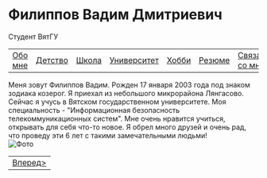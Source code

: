 <!DOCTYPE html>
<html lang="ru">
    <head>
        <meta charset="UTF-8">
        <title>Обо мне</title>
        <link rel="stylesheet" href="./css/oformlenie.css">
        <link rel="stylesheet" href="./css/foto.css">
    </head>
    <body>
        <div class="bac">
            <h1 class="zagolovok">Филиппов Вадим Дмитриевич</h1>
            <p class="mini">Студент ВятГУ</p>
            <div class="container2">
                <table class="tabliza">
                   <tr>
                       <td><a href="./obomne.html" class="silka">Обо мне</a></td>
                       <td><a href="./detstvo.html" class="silka">Детство</a></td>
                        <td><a href="./school.html" class="silka">Школа</a></td>
                       <td><a href="./university.html" class="silka">Университет</a></td>
                        <td><a href="./hobbi.html" class="silka">Хобби</a></td>
                        <td><a href="./resume.html" class="silka">Резюме</a></td>
                        <td><a href="./svayz.html" class="silka">Связаться со мной</a></td>
                    </tr>
             </table>
                   <div class="text">
                    Меня зовут Филиппов Вадим. Рожден 17 января 2003 года под знаком зодиака козерог.
                    Я приехал из небольшого микрорайона Лянгасово.
                    Сейчас я учусь в Вятском государственном университете.
                    Моя специальность - "Информационная безопасность
                    телекоммуникационных систем".
                    Мне очень нравится учиться, открывать для себя что-то новое. Я обрел много друзей
					и очень рад, что проведу эти 6 лет с такими замечательными людьми!
                    </div>
                    <div class="foto"><img src="./Photo/Me.jpg" class="obome-foto" alt="Фото"></div>
                <table class="tabliza2">
                    <tr>
                        <td><a href="./Детство.md" class="silka2">Вперед&gt;</a></td>
                    </tr>
                </table>
            </div>
        </div>
      </body>
</html>

